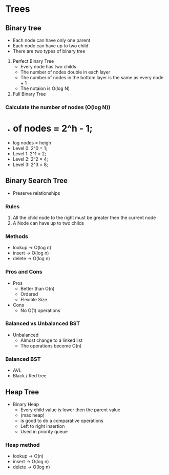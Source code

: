 # Trees

## Binary tree

- Each node can have only one parent
- Each node can have up to two child
- There are two types of binary tree

1. Perfect Binary Tree
   - Every node has two childs
   - The number of nodes double in each layer
   - The number of nodes in the bottom layer is the same as every node + 1
   - The notaion is O(log N)
2. Full Binary Tree

### Calculate the number of nodes (O(log N))

- # of nodes = 2^h - 1;
- log nodes = heigh
- Level 0: 2^0 = 1;
- Level 1: 2^1 = 2;
- Level 2: 2^2 = 4;
- Level 3: 2^3 = 8;

## Binary Search Tree

- Preserve relationships

### Rules

1. All the child node to the right must be greater then the current node
2. A Node can have up to two childs

### Methods

- lookup -> O(log n)
- insert -> O(log n)
- delete -> O(log n)

### Pros and Cons

- Pros
  - Better than O(n)
  - Ordered
  - Flexible Size
- Cons
  - No O(1) operations

### Balanced vs Unbalanced BST

- Unbalanced
  - Almost change to a linked list
  - The operations become O(n)

### Balanced BST

- AVL
- Black / Red tree

## Heap Tree

- Binary Heap
  - Every child value is lower then the parent value
  - (max heap)
  - is good to do a comparative operations
  - Left to right insertion
  - Used in priority queue

### Heap method

- lookup -> O(n)
- insert -> O(log n)
- delete -> O(log n)
